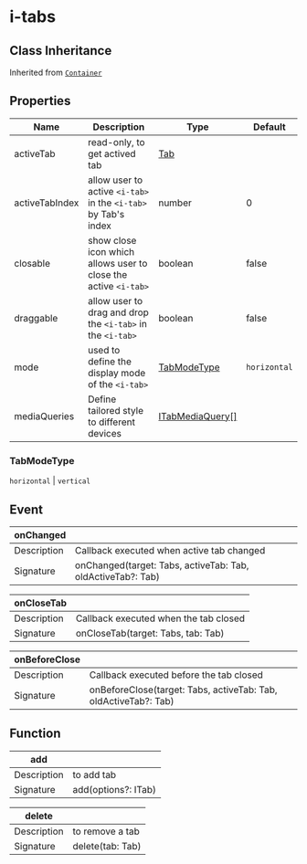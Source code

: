 # i-tabs

## Class Inheritance
Inherited from [`Container`](components/container/README.md)

## Properties

| Name            | Description                                                     | Type        | Default |
| --------------- | -------------------------------------------------               | ----------  | ------- |
| activeTab       | read-only, to get actived tab                                   | [Tab](components/Tabs/iTab/README.md) | |
| activeTabIndex  | allow user to active `<i-tab>` in the `<i-tab>` by Tab's index  | number      | 0       |
| closable        | show close icon which allows user to close the active `<i-tab>` | boolean     | false   |
| draggable       | allow user to drag and drop the `<i-tab>` in the `<i-tab>`      | boolean     | false   |
| mode            | used to define the display mode of the `<i-tab>`                | [TabModeType](#tabmodetype) | `horizontal` |
| mediaQueries    | Define tailored style to different devices                      | [ITabMediaQuery&#91;&#93;](components/customdatatype/README.md#itabmediaquery) | |

### TabModeType
`horizontal` \| `vertical`

## Event

| **onChanged** |                                                             |
| ------------- | ----------------------------------------------------------- |
| Description   | Callback executed when active tab changed                   |
| Signature     | onChanged(target: Tabs, activeTab: Tab, oldActiveTab?: Tab) |

| **onCloseTab** |                                                |
| -------------- | ---------------------------------------------- |
| Description    | Callback executed when the tab closed          |
| Signature      | onCloseTab(target: Tabs, tab: Tab)             |

| **onBeforeClose** |                                                                 |
| ----------------- | --------------------------------------------------------------- |
| Description       | Callback executed before the tab closed                         |
| Signature         | onBeforeClose(target: Tabs, activeTab: Tab, oldActiveTab?: Tab) |

## Function

| **add**        |                                                |
| -------------- | ---------------------------------------------- |
| Description    | to add tab                                     |
| Signature      | add(options?: ITab)                            |

| **delete**     |                                                |
| -------------- | ---------------------------------------------- |
| Description    | to remove a tab                                |
| Signature      | delete(tab: Tab)                               |